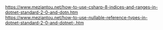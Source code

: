 ﻿https://www.meziantou.net/how-to-use-csharp-8-indices-and-ranges-in-dotnet-standard-2-0-and-dotn.htm  
https://www.meziantou.net/how-to-use-nullable-reference-types-in-dotnet-standard-2-0-and-dotnet-.htm  